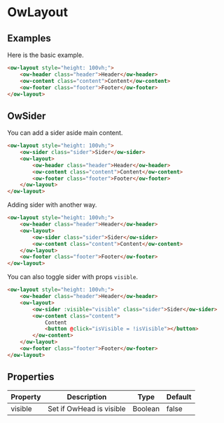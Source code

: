 # OwLayout

## Examples

Here is the basic example.

```html
<ow-layout style="height: 100vh;">
    <ow-header class="header">Header</ow-header>
    <ow-content class="content">Content</ow-content>
    <ow-footer class="footer">Footer</ow-footer>
</ow-layout>
```

## OwSider

You can add a sider aside main content.

```html
<ow-layout style="height: 100vh;">
    <ow-sider class="sider">Sider</ow-sider>
    <ow-layout>
        <ow-header class="header">Header</ow-header>
        <ow-content class="content">Content</ow-content>
        <ow-footer class="footer">Footer</ow-footer>
    </ow-layout>
</ow-layout>
```

Adding sider with another way.

```html
<ow-layout style="height: 100vh;">
    <ow-header class="header">Header</ow-header>
    <ow-layout>
        <ow-sider class="sider">Sider</ow-sider>
        <ow-content class="content">Content</ow-content>
    </ow-layout>
    <ow-footer class="footer">Footer</ow-footer>
</ow-layout>
```

You can also toggle sider with props `visible`.

```html
<ow-layout style="height: 100vh;">
    <ow-header class="header">Header</ow-header>
    <ow-layout>
        <ow-sider :visible="visible" class="sider">Sider</ow-sider>
        <ow-content class="content">
            Content
            <button @click="isVisible = !isVisible"></button>
        </ow-content>
    </ow-layout>
    <ow-footer class="footer">Footer</ow-footer>
</ow-layout>
```

## Properties

| Property | Description | Type | Default |
| --- | --- | --- | --- |
| visible | Set if OwHead is visible | Boolean | false |
